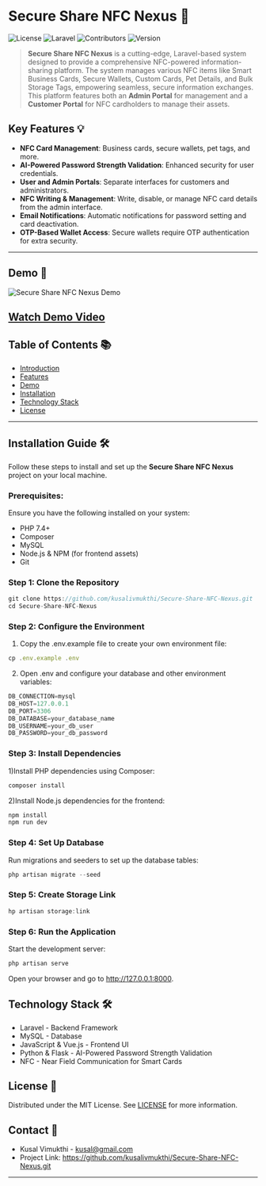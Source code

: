 # Secure Share NFC Nexus 🚀

![License](https://img.shields.io/badge/license-MIT-green)
![Laravel](https://img.shields.io/badge/Framework-Laravel-red)
![Contributors](https://img.shields.io/github/contributors/kusal/nfc-app123)
![Version](https://img.shields.io/badge/version-1.0-blue)

> **Secure Share NFC Nexus** is a cutting-edge, Laravel-based system designed to provide a comprehensive NFC-powered information-sharing platform. The system manages various NFC items like Smart Business Cards, Secure Wallets, Custom Cards, Pet Details, and Bulk Storage Tags, empowering seamless, secure information exchanges. This platform features both an **Admin Portal** for management and a **Customer Portal** for NFC cardholders to manage their assets.

## Key Features 💡
- **NFC Card Management**: Business cards, secure wallets, pet tags, and more.
- **AI-Powered Password Strength Validation**: Enhanced security for user credentials.
- **User and Admin Portals**: Separate interfaces for customers and administrators.
- **NFC Writing & Management**: Write, disable, or manage NFC card details from the admin interface.
- **Email Notifications**: Automatic notifications for password setting and card deactivation.
- **OTP-Based Wallet Access**: Secure wallets require OTP authentication for extra security.

---

## Demo 🎥

![Secure Share NFC Nexus Demo](https://secureshare.novatechlane.net/storage/dashboard123.png)

[Watch Demo Video](https://secureshare.novatechlane.net/storage/Sequoia.mp4)
---

## Table of Contents 📚
- [Introduction](#introduction)
- [Features](#key-features)
- [Demo](#demo)
- [Installation](#installation-guide)
- [Technology Stack](#technology-stack)
- [License](#license)

---

## Installation Guide 🛠️

Follow these steps to install and set up the **Secure Share NFC Nexus** project on your local machine.

### Prerequisites:
Ensure you have the following installed on your system:
- PHP 7.4+
- Composer
- MySQL
- Node.js & NPM (for frontend assets)
- Git

### Step 1: Clone the Repository

```jsx
git clone https://github.com/kusalivmukthi/Secure-Share-NFC-Nexus.git
cd Secure-Share-NFC-Nexus 
```


### Step 2: Configure the Environment
1) Copy the .env.example file to create your own environment file:
```jsx
cp .env.example .env
```

2) Open .env and configure your database and other environment variables:
```jsx
DB_CONNECTION=mysql
DB_HOST=127.0.0.1
DB_PORT=3306
DB_DATABASE=your_database_name
DB_USERNAME=your_db_user
DB_PASSWORD=your_db_password
```


### Step 3: Install Dependencies

1)Install PHP dependencies using Composer:
```jsx
composer install
```

2)Install Node.js dependencies for the frontend:
```jsx
npm install
npm run dev
```


### Step 4: Set Up Database
Run migrations and seeders to set up the database tables:
```jsx
php artisan migrate --seed
```


### Step 5: Create Storage Link
```jsx
hp artisan storage:link
```


### Step 6: Run the Application
Start the development server:
```jsx
php artisan serve
```
Open your browser and go to http://127.0.0.1:8000.



## Technology Stack 🛠️
- Laravel - Backend Framework
- MySQL - Database
- JavaScript & Vue.js - Frontend UI
- Python & Flask - AI-Powered Password Strength Validation
- NFC - Near Field Communication for Smart Cards


## License 📄
Distributed under the MIT License. See [LICENSE](./LICENSE) for more information.


## Contact 📧
- Kusal Vimukthi - kusal@gmail.com
- Project Link: https://github.com/kusalivmukthi/Secure-Share-NFC-Nexus.git

---